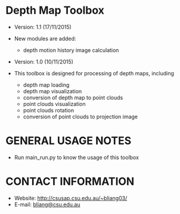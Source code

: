 Depth Map Toolbox 
===================
- Version: 1.1 (17/11/2015)
- New modules are added: 
  - depth motion history image calculation

- Version: 1.0 (10/11/2015)
- This toolbox is designed for processing of depth maps, including 
  - depth map loading
  - depth map visualization
  - conversion of depth map to point clouds
  - point clouds visualization
  - point clouds rotation
  - conversion of point clouds to projection image


GENERAL USAGE NOTES
===================
- Run main_run.py to know the usage of this toolbox


CONTACT INFORMATION
===================
- Website: http://csusap.csu.edu.au/~bliang03/
- E-mail: bliang@csu.edu.au
